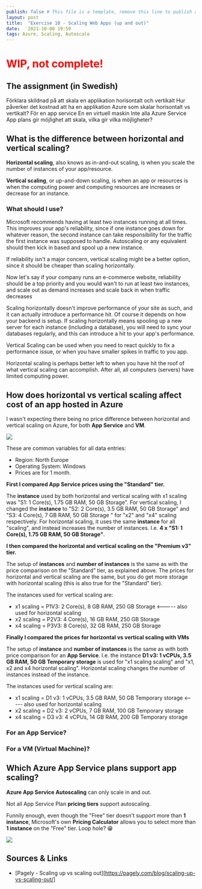 ```yaml
---
publish: false # This file is a template, remove this line to publish a new post created from it
layout: post
title:  "Exercise 10 - Scaling Web Apps (up and out)"
date:   2021-10-08 19:59
tags: Azure, Scaling, Autoscale
---
```


<h1 style="color:red;">WIP, not complete!</h1>


## The assignment (in Swedish)

Förklara skildnad på att skala en applikation horisontalt och vertikalt
Hur påverker det kostnad att ha en applikation Azure som skalar horisontalt vs vertikalt?
    För en app service
    En en virtuell maskin
Inte alla Azure Service App plans gir möjlighet att skala, vilka gir vilka möjligheter?


## What is the difference between horizontal and vertical scaling?

**Horizontal scaling**, also knows as in-and-out scaling, is when you scale the number of instances of your app/resource.

**Vertical scaling**, or up-and-down scaling, is when an app or resources is when the computing power and computing resources are increases or decrease for an instance.

### What should I use?

Microsoft recommends having at least two instances running at all times. This improves your app's reliability, since if one instance goes down for whatever reason, the second instance can take responsibility for the traffic the first instance was supposed to handle. Autoscaling or any equivalent should then kick in based and spool up a new instance.

If reliability isn't a major concern, vertical scaling might be a better option, since it should be cheaper than scaling horizontally.

Now let's say if your company runs an e-commerce website, reliability should be a top priority and you would wan't to run at least two instances, and scale out as demand increases and scale back in when traffic decreases

Scaling horizontally doesn't improve performance of your site as such, and it can actually introduce a performance hit. Of course it depends on how your backend is setup. If scaling horizontally means spooling up a new server for each instance (including a database), you will need to sync your databases regularly, and this can introduce a hit to your app's performance.

Vertical Scaling can be used when you need to react quickly to fix a performance issue, or when you have smaller spikes in traffic to you app.

Horizontal scaling is perhaps better left to when you have hit the roof of what vertical scaling can accomplish. After all, all computers (servers) have limited computing power.


## How does horizontal vs vertical scaling affect cost of an app hosted in Azure

I wasn't expecting there being no price difference between horizontal and vertical scaling on Azure, for both **App Service** and **VM**.

![](/Molnapplikationer-Blogg/data/images/exercise-10-scaling/assignment-10-azure-pricing-app-service-and-VM-scaling-vertical-and-horizontal.png)

These are common variables for all data entries:
- Region: North Europe
- Operating System: Windows
- Prices are for 1 month.

**First I compared **App Service** prices using the "Standard" tier.**

The **instance** used by both horizontal and vertical scaling with x1 scaling was "S1: 1 Core(s), 1.75 GB RAM, 50 GB Storage".
For vertical scaling, I changed the **instance** to "S2: 2 Core(s), 3.5 GB RAM, 50 GB Storage" and "S3: 4 Core(s), 7 GB RAM, 50 GB Storage
" for "x2" and "x4" scaling respectively. 
For horizontal scaling, it uses the same **instance** for all "scaling", and instead increases the number of instances. I.e. **4 x "S1: 1 Core(s), 1.75 GB RAM, 50 GB Storage"**.


**I then compared the horizontal and vertical scaling on the "Premium v3" tier.**

The setup of **instances** and **number of instances** is the same as with the price comparison on the "Standard" tier, as explained above.
The prices for horizontal and vertical scaling are the same, but you do get more storage with horizontal scaling (this is also true for the "Standard" tier).

The instances used for vertical scaling are:
- x1 scaling = P1V3: 2 Core(s), 8 GB RAM, 250 GB Storage   <----- also used for horizontal scaling
- x2 scaling = P2V3: 4 Core(s), 16 GB RAM, 250 GB Storage
- x4 scaling = P3V3: 8 Core(s), 32 GB RAM, 250 GB Storage



**Finally I compared the prices for horizontal vs vertical scaling with VMs**

The setup of **instance** and **number of instances** is the same as with both price comparison for an **App Service**. I.e. the instance **D1 v3: 1 vCPUs, 3.5 GB RAM, 50 GB Temporary storage** is used for "x1 scaling scaling" and "x1, x2 and x4 horizontal scaling". Horizontal scaling changes the number of instances instead of the instance.

The instances used for vertical scaling are:
- x1 scaling = D1 v3: 1 vCPUs, 3.5 GB RAM, 50 GB Temporary storage   <----- also used for horizontal scaling
- x2 scaling = D2 v3: 2 vCPUs, 7 GB RAM, 100 GB Temporary storage
- x4 scaling = D3 v3: 4 vCPUs, 14 GB RAM, 200 GB Temporary storage



### For an **App Service**?

### For a VM (Virtual Machine)?


## Which Azure App Service plans support app scaling?

**Azure App Service Autoscaling** can only scale in and out.

Not all App Service Plan **pricing tiers** support autoscaling.

Funnily enough, even though the "Free" tier doesn't support more than **1 instance**, Microsoft's own **Pricing Calculator** allows you to select more than **1 instance** on the "Free" tier. Loop hole? 😁

![](/Molnapplikationer-Blogg/data/images/exercise-10-scaling/azure-pricing-weird-bug-free-tier-number-of-instances.png)


## Sources & Links
- [Pagely - Scaling up vs scaling out][https://pagely.com/blog/scaling-up-vs-scaling-out/]


[url-id]: url
